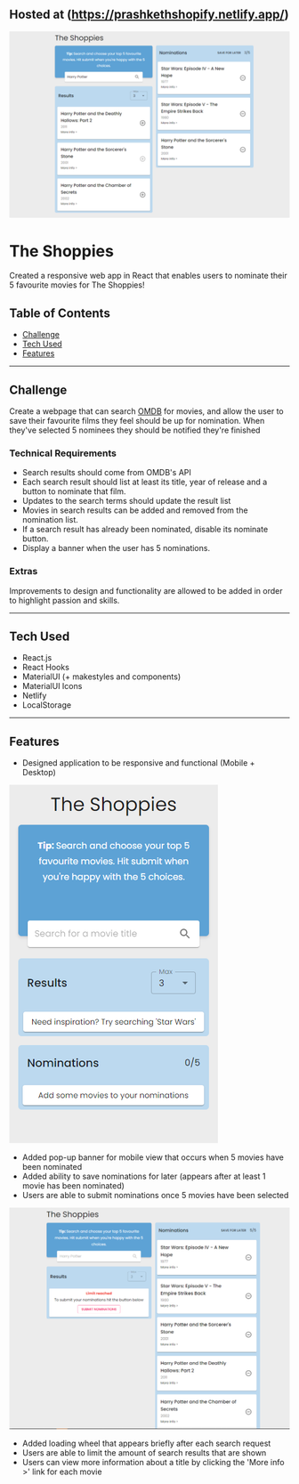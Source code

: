 ## Hosted at (https://prashkethshopify.netlify.app/)

![example of page](./readme_assets/modified.PNG)

# The Shoppies

Created a responsive web app in React that enables users to nominate their 5 favourite movies for The Shoppies!

## Table of Contents

- [Challenge](#Challenge)
- [Tech Used](#Tech-Used)
- [Features](#Features)

---

## Challenge

Create a webpage that can search [OMDB](http://www.omdbapi.com) for movies, and allow the user to save their favourite films they feel should be up for nomination. When they've selected 5 nominees they should be notified they're finished

### Technical Requirements

- Search results should come from OMDB's API
- Each search result should list at least its title, year of release and a button to nominate that film.
- Updates to the search terms should update the result list
- Movies in search results can be added and removed from the nomination list.
- If a search result has already been nominated, disable its nominate button.
- Display a banner when the user has 5 nominations.

### Extras

Improvements to design and functionality are allowed to be added in order to highlight passion and skills.

---

## Tech Used

- React.js
- React Hooks
- MaterialUI (+ makestyles and components)
- MaterialUI Icons
- Netlify
- LocalStorage

---

## Features

- Designed application to be responsive and functional (Mobile + Desktop)

![mobile view](./readme_assets/mobile.PNG)

- Added pop-up banner for mobile view that occurs when 5 movies have been nominated
- Added ability to save nominations for later (appears after at least 1 movie has been nominated)
- Users are able to submit nominations once 5 movies have been selected

![submit nominations](./readme_assets/limit.PNG)

- Added loading wheel that appears briefly after each search request
- Users are able to limit the amount of search results that are shown
- Users can view more information about a title by clicking the 'More info >' link for each movie
